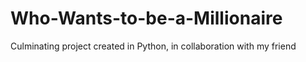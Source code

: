 # Who-Wants-to-be-a-Millionaire
Culminating project created in Python, in collaboration with my friend
